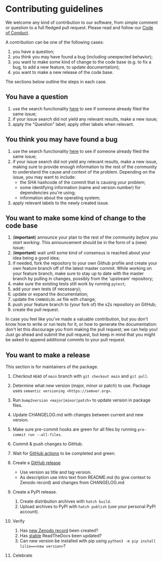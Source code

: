 # Contributing guidelines

We welcome any kind of contribution to our software, from simple comment or question to a full fledged pull request. Please read and follow our [Code of Conduct](CODE_OF_CONDUCT.md).

A contribution can be one of the following cases:

1. you have a question;
1. you think you may have found a bug (including unexpected behavior);
1. you want to make some kind of change to the code base (e.g. to fix a bug, to add a new feature, to update documentation);
1. you want to make a new release of the code base.

The sections below outline the steps in each case.

## You have a question

1. use the search functionality [here](https://github.com/AI4S2S/ai4s2s/issues) to see if someone already filed the same issue;
2. if your issue search did not yield any relevant results, make a new issue;
3. apply the "Question" label; apply other labels when relevant.

## You think you may have found a bug

1. use the search functionality [here](https://github.com/AI4S2S/ai4s2s/issues) to see if someone already filed the same issue;
1. if your issue search did not yield any relevant results, make a new issue, making sure to provide enough information to the rest of the community to understand the cause and context of the problem. Depending on the issue, you may want to include:
    - the SHA hashcode of the commit that is causing your problem;
    - some identifying information (name and version number) for dependencies you're using;
    - information about the operating system;
1. apply relevant labels to the newly created issue.

## You want to make some kind of change to the code base

1. (**important**) announce your plan to the rest of the community *before you start working*. This announcement should be in the form of a (new) issue;
1. (**important**) wait until some kind of consensus is reached about your idea being a good idea;
1. if needed, fork the repository to your own Github profile and create your own feature branch off of the latest master commit. While working on your feature branch, make sure to stay up to date with the master branch by pulling in changes, possibly from the 'upstream' repository;
1. make sure the existing tests still work by running ``pytest``;
1. add your own tests (if necessary);
1. update or expand the documentation;
1. update the `CHANGELOG.md` file with change;
1. push your feature branch to (your fork of) the s2s repository on GitHub;
1. create the pull request.

In case you feel like you've made a valuable contribution, but you don't know how to write or run tests for it, or how to generate the documentation: don't let this discourage you from making the pull request; we can help you! Just go ahead and submit the pull request, but keep in mind that you might be asked to append additional commits to your pull request.

## You want to make a release
This section is for maintainers of the package.

1. Checkout ``HEAD`` of ``main`` branch with ``git checkout main`` and ``git pull``.
2. Determine what new version (major, minor or patch) to use. Package uses `semantic versioning <https://semver.org>`.
3. Run ``bump2version <major|minor|patch>`` to update version in package files.
4. Update CHANGELOG.md with changes between current and new version.
5. Make sure pre-commit hooks are green for all files by running ``pre-commit run --all-files``.
6. Commit & push changes to GitHub.
7. Wait for [GitHub
    actions](https://github.com/AI4S2S/lilio/actions?query=branch%3Amain+)
    to be completed and green.

8. Create a [GitHub release](https://github.com/AI4S2S/lilio/releases/new)

    - Use version as title and tag version.
    - As description use intro text from README.md (to give context to
        Zenodo record) and changes from CHANGELOG.md

9. Create a PyPI release.

    1. Create distribution archives with `hatch build`.
    2. Upload archives to PyPI with `hatch publish` (use your
        personal PyPI account).

10. Verify

    1. Has [new Zenodo record](https://zenodo.org/search?page=1&size=20&q=lilio) been created?
    2. Has [stable](https://ai4s2s.readthedocs.io/en/stable/) ReadTheDocs been updated?
    3. Can new version be installed with pip using
        `python3 -m pip install lilio==<new version>`?

11. Celebrate